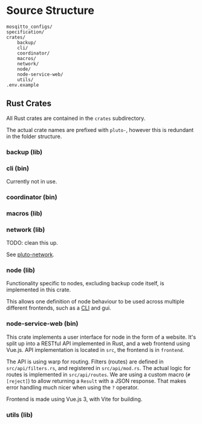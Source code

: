 # Source Structure

```
mosqitto_configs/
specification/
crates/
    backup/
    cli/
    coordinator/
    macros/
    network/
    node/
    node-service-web/
    utils/
.env.example
```

## Rust Crates

All Rust crates are contained in the `crates` subdirectory.

The actual crate names are prefixed with `pluto-`,
however this is redundant in the folder structure.

### backup (lib)

### cli (bin)

Currently not in use.

### coordinator (bin)

### macros (lib)

### network (lib)

TODO: clean this up.

See [pluto-network](network/overview.md).

### node (lib)

Functionality specific to nodes, excluding backup code itself,
is implemented in this crate.

This allows one definition of node behaviour to be used across multiple
different frontends, such as a [CLI](cli) and gui.

### node-service-web (bin)

This crate implements a user interface for node in the form of a website.
It's split up into a RESTful API implemented in Rust, and a web frontend
using Vue.js.
API implementation is located in `src`, the frontend is in `frontend`.

The API is using warp for routing. Filters (routes) are defined in `src/api/filters.rs`,
and registered in `src/api/mod.rs`. The actual logic for routes is implemented in `src/api/routes`.
We are using a custom macro (`#[reject]`) to allow returning a `Result` with a JSON response.
That makes error handling much nicer when using the `?` operator.

Frontend is made using Vue.js 3, with Vite for building.

### utils (lib)